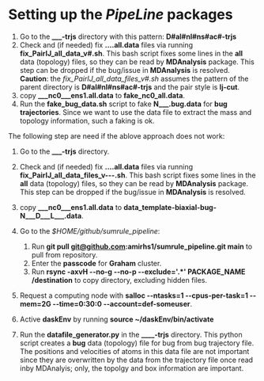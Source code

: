 # Setting up the *PipeLine* packages

1. Go to the **___-trjs** directory with this pattern: **D#al#nl#ns#ac#-trjs**
2. Check and (if needed) fix **....all.data** files via running **fix_PairIJ_all_data_v#.sh**. This bash script fixes some lines in the **all** data (topology) files, so they can be read by **MDAnalysis** package. This step can be dropped if the bug/issue in **MDAnalysis** is resolved.
**Caution**: the *fix_PairIJ_all_data_files_v#.sh* assumes the pattern of the parent directory is **D#al#nl#ns#ac#-trjs** and the pair style is **lj-cut**.
3. copy **___nc0___ens1.all.data** to **fake_nc0_all.data**.
4. Run the **fake_bug_data.sh** script to fake **N___.bug.data** for **bug trajectories**. Since we want to use the data file to extract the mass and topology information, such a faking is ok.

The following step are need if the ablove approach does not work:

1. Go to the **___-trjs** directory.
2. Check and (if needed) fix **....all.data** files via running **fix_PairIJ_all_data_files_v---.sh**. This bash script fixes some lines in the **all** data (topology) files, so they can be read by **MDAnalysis** package. This step can be dropped if the bug/issue in **MDAnalysis** is resolved.
3. copy **___nc0___ens1.all.data** to **data_template-biaxial-bug-N___D___L___.data**.
4. Go to the *$HOME/github/sumrule_pipeline*:
    1. Run **git pull git@github.com:amirhs1/sumrule_pipeline.git main** to pull from repository.
    2. Enter the **passcode** for **Graham** cluster.
    3. Run **rsync -axvH --no-g --no-p --exclude='.*' PACKAGE_NAME /destination** to copy directory, excluding hidden files.

5. Request a computing node with **salloc --ntasks=1 --cpus-per-task=1 --mem=2G --time=0:30:0 --account=def-someuser**.
6. Active **daskEnv** by running **source ~/daskEnv/bin/activate**
7. Run the **datafile_generator.py** in the **____-trjs** directory. This python script creates a **bug** data (topology) file for bug from bug trajectory file. The positions and velocities of atoms in this data file are not important since they are overwritten by the data from the trajectory file once read inby MDAnalyis; only, the topolgy and box information are important.
